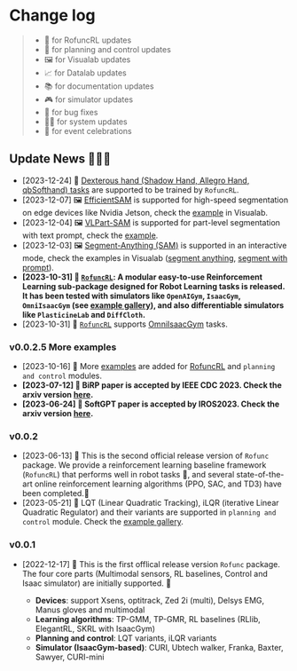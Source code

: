 # Change log

> - 🚀 for RofuncRL updates
> - 🚄 for planning and control updates
> - 🖼️ for Visualab updates
> - 📈 for Datalab updates
> - 📚 for documentation updates
> - 🎮 for simulator updates
> - 🐛 for bug fixes
> - 🏄‍♂️ for system updates
> - 🎉 for event celebrations

## Update News 🎉🎉🎉
- [2023-12-24] 🚀 [Dexterous hand (Shadow Hand, Allegro Hand, qbSofthand) tasks](https://github.com/Skylark0924/Rofunc/blob/main/examples/learning_rl/IsaacGym_RofuncRL/example_DexterousHands_RofuncRL.py) are supported to be trained by `RofuncRL`.
- [2023-12-07] 🖼️ [EfficientSAM](https://yformer.github.io/efficient-sam/) is supported for high-speed segmentation on edge devices like Nvidia Jetson, check the [example](https://github.com/Skylark0924/Rofunc/blob/main/examples/visualab/example_efficient_sam_seg_w_prompt.py) in Visualab.
- [2023-12-04] 🖼️ [VLPart-SAM](https://github.com/Cheems-Seminar/grounded-segment-any-parts) is supported for part-level segmentation with text prompt, check the [example](https://github.com/Skylark0924/Rofunc/blob/main/examples/visualab/example_vlpart_sam_seg_w_prompt.py).
- [2023-12-03] 🖼️ [Segment-Anything (SAM)](https://segment-anything.com/) is supported in an interactive mode, check the examples in Visualab ([segment anything](https://github.com/Skylark0924/Rofunc/blob/main/examples/visualab/example_sam_seg.py), [segment with prompt](https://github.com/Skylark0924/Rofunc/blob/main/examples/visualab/example_sam_seg_w_prompt.py)).
- **[2023-10-31] 🚀 [`RofuncRL`](https://rofunc.readthedocs.io/en/latest/lfd/RofuncRL/index.html): A modular easy-to-use Reinforcement Learning sub-package designed for Robot Learning tasks is released. It has been tested with simulators like `OpenAIGym`, `IsaacGym`, `OmniIsaacGym` (see [example gallery](https://rofunc.readthedocs.io/en/latest/examples/learning_rl/index.html)), and also differentiable simulators like `PlasticineLab` and `DiffCloth`.**
- [2023-10-31] 🚀 [`RofuncRL`](https://rofunc.readthedocs.io/en/latest/lfd/RofuncRL/index.html) supports [OmniIsaacGym](https://github.com/NVIDIA-Omniverse/OmniIsaacGymEnvs) tasks.

### v0.0.2.5 More examples
- [2023-10-16] 🎉 More [examples](https://rofunc.readthedocs.io/en/latest/examples/learning_rl/index.html) are added for [RofuncRL](ttps://rofunc.readthedocs.io/en/latest/lfd/RofuncRL/index.html) and `planning and control` modules.
- **[2023-07-12] 🎉 BiRP paper is accepted by IEEE CDC 2023. Check the arxiv version [here](https://arxiv.org/abs/2307.05933).**
- **[2023-06-24] 🎉 SoftGPT paper is accepted by IROS2023. Check the arxiv version [here](https://arxiv.org/abs/2306.12677).**

### v0.0.2
- [2023-06-13] 🎉 This is the second official release version of `Rofunc` package. We provide a reinforcement learning baseline framework (`RofuncRL`) that performs well in robot tasks 🦾, and several state-of-the-art online reinforcement learning algorithms (PPO, SAC, and TD3) have been completed.🥳
- [2023-05-21] 🚄 LQT (Linear Quadratic Tracking), iLQR (iterative Linear Quadratic Regulator) and their variants are supported in `planning and control` module. Check the [example gallery](https://rofunc.readthedocs.io/en/latest/examples/index.html#planning-and-control-methods).
  
### v0.0.1
- [2022-12-17] 🎉 This is the first offlical release version `Rofunc` package. The four core parts (Multimodal sensors, RL baselines, Control and Isaac simulator) are initially supported. 🎉 

  - **Devices**: support Xsens, optitrack, Zed 2i (multi), Delsys EMG, Manus gloves and multimodal
  - **Learning algorithms**: TP-GMM, TP-GMR, RL baselines (RLlib, ElegantRL, SKRL with IsaacGym)
  - **Planning and control**: LQT variants, iLQR variants
  - **Simulator (IsaacGym-based)**: CURI, Ubtech walker, Franka, Baxter, Sawyer, CURI-mini
 